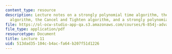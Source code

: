 ```yaml
---
content_type: resource
description: Lecture notes on a strongly polynomial time algorithm, the Goldberg-Tarjan
  algorithm, the Cancel and Tighten algorithm, and a strongly polynomial bound.
file: https://ol-ocw-studio-app-qa.s3.amazonaws.com/courses/6-854j-advanced-algorithms-fall-2008/513dad35104cb4acfa64b207f51d1226_lect10_22.pdf
file_type: application/pdf
resourcetype: Document
title: Lecture 11
uid: 513dad35-104c-b4ac-fa64-b207f51d1226
---
```

